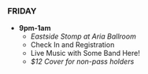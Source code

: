 ### FRIDAY

* __9pm-1am__
  * _Eastside Stomp at Aria Ballroom_
  * Check In and Registration
  * Live Music with Some Band Here!
  * _$12 Cover for non-pass holders_
